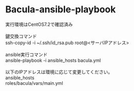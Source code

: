 # Bacula-ansible-playbook
実行環境はCentOS7.2で確認済み<br>
<br>
鍵交換コマンド<br>
ssh-copy-id -i ~/.ssh/id_rsa.pub root@<サーバIPアドレス><br>
<br>
ansible実行コマンド<br>
ansible-playbook -i ansible_hosts bacula.yml<br>
<br>
以下のIPアドレスは環境に応じて変更してください。<br>
ansible_hosts<br>
roles/bacula/vars/main.yml

